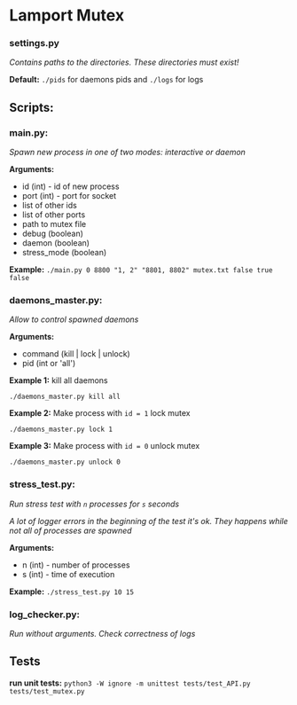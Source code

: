 # Lamport Mutex #

### settings.py ###
_Contains paths to the directories.
These directories must exist!_

**Default:** ```./pids``` for daemons pids and ```./logs``` for logs
## Scripts: ##
### main.py: ###
_Spawn new process in one of two modes: interactive or daemon_

**Arguments:**
  * id (int) - id of new process
  * port (int) - port for socket
  * list of other ids
  * list of other ports
  * path to mutex file
  * debug (boolean)
  * daemon (boolean)
  * stress_mode (boolean)

**Example:** ```./main.py 0 8800 "1, 2" "8801, 8802" mutex.txt false true false```

### daemons_master.py: ###
_Allow to control spawned daemons_

**Arguments:**
  * command (kill | lock | unlock)
  * pid (int or 'all')

**Example 1:** kill all daemons

```./daemons_master.py kill all```

**Example 2:** Make process with ```id = 1``` lock mutex

```./daemons_master.py lock 1```

**Example 3:** Make process with ```id = 0``` unlock mutex

```./daemons_master.py unlock 0```

### stress_test.py: ###
_Run stress test with ```n``` processes for ```s``` seconds_

_A lot of logger errors in the beginning of the test it's ok._
_They happens while not all of processes are spawned_

**Arguments:**
  * n (int) - number of processes
  * s (int) - time of execution

**Example:** ```./stress_test.py 10 15```


### log_checker.py: ###

_Run without arguments.
Check correctness of logs_

## Tests ##
**run unit tests:** ```python3 -W ignore -m unittest tests/test_API.py tests/test_mutex.py```
